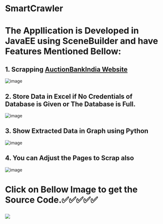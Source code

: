 # SmartCrawler

# The Appllication is Developed in JavaEE using SceneBuilder and have Features Mentioned Bellow:

## 1. Scrapping <a href="https://auctionbankindia.com/">AuctionBankIndia Website</a>

![image](https://github.com/Its-Rawat/SmartCrawler/assets/133390033/2d455e76-10f1-4adf-95f3-a5348e6f1930)

## 2. Store Data in Excel if No Credentials of Database is Given or The Database is Full.
![image](https://github.com/Its-Rawat/SmartCrawler/assets/133390033/dce97515-59b5-43db-856b-6df8cb742cea)


## 3. Show Extracted Data in Graph using Python
![image](https://github.com/Its-Rawat/SmartCrawler/assets/133390033/50c8149a-8c1c-4bec-b096-c49f725fb3a4)

## 4. You can Adjust the Pages to Scrap also
![image](https://github.com/Its-Rawat/SmartCrawler/assets/133390033/72a4656e-1695-47d3-aa18-311c4ca90c3c)


# <p><yellow> Click on Bellow Image to get the Source Code.✅✅✅✅✅ </yellow></p>
<a href="https://drive.google.com/drive/folders/1ym1kiSBXV8nnJgV94a2kCpzh3d4FMzAY"><img src="https://source.unsplash.com/1200x300/?cartoon"/></a>
